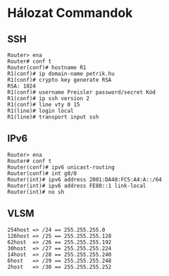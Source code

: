 # Hálozat Commandok

## SSH 

    Router> ena
    Router# conf t
    Router(conf)# hostname R1
    R1(conf)# ip domain-name petrik.hu
    R1(conf)# crypto key generate RSA
    RSA: 1024
    R1(conf)# username Preisler password/secret Kód
    R1(conf)# ip ssh version 2
    R1(conf)# line vty 0 15
    R1(line)# login local
    R1(line)# transport input ssh

## IPv6

    Router> ena
    Router# conf t
    Router(conf)# ipv6 unicast-routing
    Router(conf)# int g0/0
    Router(int)# ipv6 address 2001:DA48:FC5:A4:A::/64
    Router(int)# ipv6 address FE80::1 link-local
    Router(int)# no sh

## VLSM

    254host => /24 == 255.255.255.0
    126host => /25 == 255.255.255.128
    62host  => /26 == 255.255.255.192
    30host  => /27 == 255.255.255.224
    14host  => /28 == 255.255.255.240
    6host   => /29 == 255.255.255.248
    2host   => /30 == 255.255.255.252

    
    
